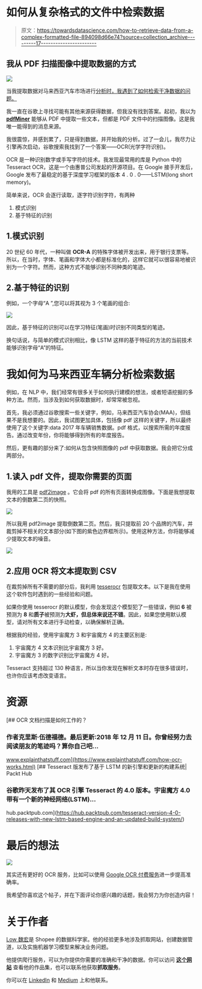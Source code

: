 # 如何从复杂格式的文件中检索数据

> 原文：<https://towardsdatascience.com/how-to-retrieve-data-from-a-complex-formatted-file-894098d66e74?source=collection_archive---------17----------------------->

## 我从 PDF 扫描图像中提取数据的方式

![](img/e61dcbc74be2cc59016705c2c3a1e140.png)

当我提取数据对马来西亚汽车市场进行[分析时，我遇到了如何检索干净数据的问题。](/a-deeper-look-into-malaysia-vehicles-industry-c114fda97d36)

我一直在谷歌上寻找可能有其他来源获得数据，但我没有找到答案。起初，我以为 [**pdfMiner**](https://euske.github.io/pdfminer/index.html) 能够从 PDF 中提取一些文本，但都是 PDF 文件中的扫描图像。这是我唯一能得到的消息来源。

我很震惊，并感到累了，只是得到数据，并开始我的分析。过了一会儿，我尽力让引擎再次启动，谷歌搜索我找到了一个答案——OCR(光学字符识别)。

OCR 是一种识别数字或手写字符的技术。我发现最常用的库是 Python 中的 Tesseract OCR，这是一个由惠普公司发起的开源项目。在 Google 接手开发后，Google 发布了最稳定的基于深度学习框架的版本 4 . 0 . 0——LSTM(long short memory)。

简单来说，OCR 会逐行读取，逐字符识别字符，有两种

1.  模式识别
2.  基于特征的识别

## 1.模式识别

20 世纪 60 年代，一种叫做 **OCR-A** 的特殊字体被开发出来，用于银行支票等。所以，在当时，字体、笔画和字体大小都是标准化的，这样它就可以很容易地被识别为一个字符。然而，这种方式不能够识别不同种类的笔迹。

## 2.基于特征的识别

例如，一个字母“A ”,您可以将其视为 3 个笔画的组合:

![](img/64dd211180593d4597395e23ebb04e72.png)

因此，基于特征的识别可以在学习特征(笔画)时识别不同类型的笔迹。

换句话说，与简单的模式识别相比，像 LSTM 这样的基于特征的方法的当前技术能够识别字母“A”的特征。

# 我如何为马来西亚车辆分析检索数据

例如，在 NLP 中，我们经常有很多关于如何执行建模的想法，或者短语挖掘的多种方法。然而，当涉及到如何获取数据时，却常常被忽视。

首先，我必须通过谷歌搜索一些关键字，例如，马来西亚汽车协会(MAA)，但结果不是我想要的。因此，我试图更加具体，包括像 pdf 这样的关键字，所以最终使用了这个关键字:data 2017 年车辆销售数据。pdf 格式，以搜索所需的年度报告。通过改变年份，你将能够得到所有的年度报告。

然后，更有趣的部分来了:如何从包含快照图像的 pdf 中获取数据。我会把它分成两部分。

## 1.读入 pdf 文件，提取你需要的页面

我用的工具是 [pdf2image](https://github.com/Belval/pdf2image) 。它会将 pdf 的所有页面转换成图像。下面是我想提取文本的倒数第二页的快照。

![](img/f3e6a194af917ba129d6e955cb504580.png)

所以我用 pdf2image 提取倒数第二页。然后，我只提取前 20 个品牌的汽车，并裁剪掉不相关的文本部分(如下图的紫色边界框所示)。使用这种方法，你将能够减少提取文本的噪音。

![](img/0f45d37756d20be9b4c04cf9ed207843.png)

## 2.应用 OCR 将文本提取到 CSV

在裁剪掉所有不需要的部分后，我利用 [tesserocr](https://pypi.org/project/tesserocr/) 包提取文本。以下是我在使用这个软件包时遇到的一些经验和问题。

如果你使用 tesserocr 的默认模型，你会发现这个模型犯了一些错误，例如 **6** 被预测为 **8** 和**质子**被预测为**大虾，**但总体来说**还不错**。因此，如果您使用默认模型，请对所有文本进行手动检查，以确保解析正确。

根据我的经验，使用宇宙魔方 3 和宇宙魔方 4 的主要区别是:

1.  宇宙魔方 4 文本识别比宇宙魔方 3 好。
2.  宇宙魔方 3 的数字识别比宇宙魔方 4 好。

Tesseract 支持超过 130 种语言，所以当你发现在解析文本时存在很多错误时，也许你应该考虑改变语言。

# 资源

[](https://www.explainthatstuff.com/how-ocr-works.html) [## OCR 文档扫描是如何工作的？

### 作者克里斯·伍德福德。最后更新:2018 年 12 月 11 日。你曾经努力去阅读朋友的笔迹吗？算你自己吧…

www.explainthatstuff.com](https://www.explainthatstuff.com/how-ocr-works.html)  [## Tesseract 版发布了基于 LSTM 的新引擎和更新的构建系统| Packt Hub

### 谷歌昨天发布了其 OCR 引擎 Tesseract 的 4.0 版本。宇宙魔方 4.0 带有一个新的神经网络(LSTM)…

hub.packtpub.com](https://hub.packtpub.com/tesseract-version-4-0-releases-with-new-lstm-based-engine-and-an-updated-build-system/) 

# 最后的想法

![](img/1a0475ffc736613477a2b172f115fa05.png)

其实还有更好的 OCR 服务，比如可以使用 [Google OCR 付费服务](https://cloud.google.com/vision/?utm_source=google&utm_medium=cpc&utm_campaign=japac-SG-all-en-dr-bkws-all-super-trial-e-dr-1003987&utm_content=text-ad-none-none-DEV_c-CRE_256563271596-ADGP_Hybrid+%7C+AW+SEM+%7C+BKWS+~+T1+%7C+EXA+%7C+ML+%7C+1:1+%7C+SG+%7C+en+%7C+Vision+%7C+google+ocr-KWID_43700030974776171-kwd-12194465573&userloc_9062515&utm_term=KW_google%20ocr&gclid=EAIaIQobChMI1pyKtLD15AIV2yMrCh39lw_EEAAYASAAEgJG1vD_BwE)进一步提高准确率。

我希望你喜欢这个帖子，并在下面评论你感兴趣的话题，我会努力为你创造内容！

# 关于作者

[Low 魏宏](https://www.linkedin.com/in/lowweihong/?source=post_page---------------------------)是 Shopee 的数据科学家。他的经验更多地涉及抓取网站，创建数据管道，以及实施机器学习模型来解决业务问题。

他提供爬行服务，可以为你提供你需要的准确和干净的数据。你可以访问 [**这个网站**](https://www.thedataknight.com/) 查看他的作品集，也可以联系他获取**抓取服务**。

你可以在 [LinkedIn](https://www.linkedin.com/in/lowweihong/?source=post_page---------------------------) 和 [Medium](https://medium.com/@lowweihong?source=post_page---------------------------) 上和他联系。